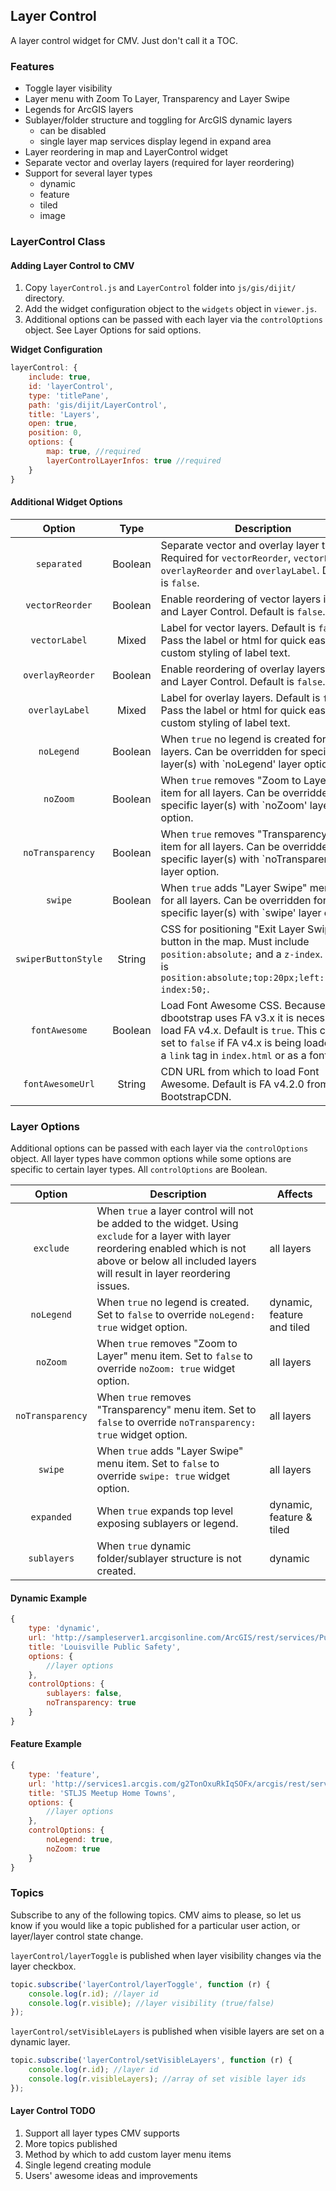 ## Layer Control

A layer control widget for CMV. Just don't call it a TOC.

### Features

* Toggle layer visibility
* Layer menu with Zoom To Layer, Transparency and Layer Swipe
* Legends for ArcGIS layers
* Sublayer/folder structure and toggling for ArcGIS dynamic layers
  * can be disabled
  * single layer map services display legend in expand area
* Layer reordering in map and LayerControl widget
* Separate vector and overlay layers (required for layer reordering)
* Support for several layer types
  * dynamic
  * feature
  * tiled
  * image

### LayerControl Class

#### Adding Layer Control to CMV

1. Copy `layerControl.js` and `LayerControl` folder into `js/gis/dijit/` directory.
2. Add the widget configuration object to the `widgets` object in `viewer.js`.
3. Additional options can be passed with each layer via the `controlOptions` object. See Layer Options for said options.

**Widget Configuration**

``` javascript
layerControl: {
    include: true,
    id: 'layerControl',
    type: 'titlePane',
    path: 'gis/dijit/LayerControl',
    title: 'Layers',
    open: true,
    position: 0,
    options: {
        map: true, //required
        layerControlLayerInfos: true //required
    }
}
```

#### Additional Widget Options

| Option | Type | Description |
| :----: | :--: | ----------- |
| `separated` | Boolean | Separate vector and overlay layer types. Required for `vectorReorder`, `vectorLabel`, `overlayReorder` and `overlayLabel`. Default is `false`. |
| `vectorReorder` | Boolean | Enable reordering of vector layers in map and Layer Control. Default is `false`. |
| `vectorLabel` | Mixed | Label for vector layers. Default is `false`. Pass the label or html for quick easy custom styling of label text. |
| `overlayReorder` | Boolean | Enable reordering of overlay layers in map and Layer Control. Default is `false`. |
| `overlayLabel` | Mixed | Label for overlay layers. Default is `false`. Pass the label or html for quick easy custom styling of label text. |
| `noLegend` | Boolean | When `true` no legend is created for all layers. Can be overridden for specific layer(s) with `noLegend' layer option. |
| `noZoom` | Boolean | When `true` removes "Zoom to Layer" menu item for all layers. Can be overridden for specific layer(s) with `noZoom' layer option. |
| `noTransparency` | Boolean | When `true` removes "Transparency" menu item for all layers. Can be overridden for specific layer(s) with `noTransparency' layer option. |
| `swipe` | Boolean | When `true` adds "Layer Swipe" menu item for all layers.  Can be overridden for specific layer(s) with `swipe' layer option. |
| `swiperButtonStyle` | String | CSS for positioning "Exit Layer Swipe" button in the map. Must include `position:absolute;` and a `z-index`. Default is `position:absolute;top:20px;left:120px;z-index:50;`. |
| `fontAwesome` | Boolean | Load Font Awesome CSS. Because dbootstrap uses FA v3.x it is necessary to load FA v4.x. Default is `true`. This can be set to `false` if FA v4.x is being loaded with a `link` tag in `index.html` or as a font. |
| `fontAwesomeUrl` | String | CDN URL from which to load Font Awesome. Default is FA v4.2.0 from the BootstrapCDN. |

### Layer Options

Additional options can be passed with each layer via the `controlOptions` object. All layer types have common options while some options are specific to certain layer types. All `controlOptions` are Boolean.

| Option | Description | Affects |
| :----: | ----------- | ------- |
| `exclude` | When `true` a layer control will not be added to the widget. Using `exclude` for a layer with layer reordering enabled which is not above or below all included layers will result in layer reordering issues. | all layers |
| `noLegend` |  When `true` no legend is created. Set to `false` to override `noLegend: true` widget option. | dynamic, feature and tiled |
| `noZoom` | When `true` removes "Zoom to Layer" menu item. Set to `false` to override `noZoom: true` widget option. | all layers |
| `noTransparency` | When `true` removes "Transparency" menu item. Set to `false` to override `noTransparency: true` widget option. | all layers |
| `swipe` | When `true` adds "Layer Swipe" menu item. Set to `false` to override `swipe: true` widget option. | all layers |
| `expanded` | When `true` expands top level exposing sublayers or legend. | dynamic, feature & tiled |
| `sublayers` | When `true` dynamic folder/sublayer structure is not created. | dynamic |

#### Dynamic Example

``` javascript
{
    type: 'dynamic',
    url: 'http://sampleserver1.arcgisonline.com/ArcGIS/rest/services/PublicSafety/PublicSafetyOperationalLayers/MapServer',
    title: 'Louisville Public Safety',
    options: {
        //layer options
    },
    controlOptions: {
        sublayers: false,
        noTransparency: true
    }
}
```

#### Feature Example

``` javascript
{
    type: 'feature',
    url: 'http://services1.arcgis.com/g2TonOxuRkIqSOFx/arcgis/rest/services/MeetUpHomeTowns/FeatureServer/0',
    title: 'STLJS Meetup Home Towns',
    options: {
        //layer options
    },
    controlOptions: {
        noLegend: true,
        noZoom: true
    }
}
```

### Topics

Subscribe to any of the following topics. CMV aims to please, so let us know if you would like a topic published for a particular user action, or layer/layer control state change.

`layerControl/layerToggle` is published when layer visibility changes via the layer checkbox.

```javascript
topic.subscribe('layerControl/layerToggle', function (r) {
    console.log(r.id); //layer id
    console.log(r.visible); //layer visibility (true/false)
});
```

`layerControl/setVisibleLayers` is published when visible layers are set on a dynamic layer.

```javascript
topic.subscribe('layerControl/setVisibleLayers', function (r) {
    console.log(r.id); //layer id
    console.log(r.visibleLayers); //array of set visible layer ids
});
```

#### Layer Control TODO

1. Support all layer types CMV supports
2. More topics published
3. Method by which to add custom layer menu items
4. Single legend creating module
5. Users' awesome ideas and improvements

